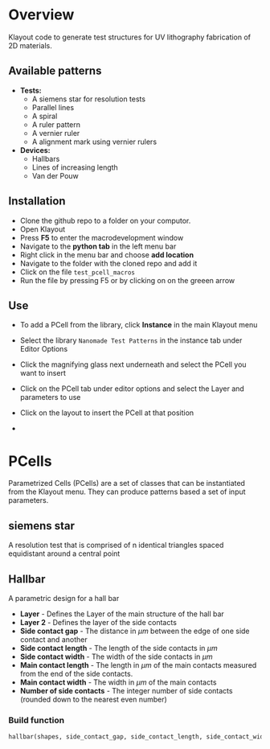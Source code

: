 # Overview
Klayout code to generate test structures for UV lithography fabrication of 2D materials. 

## Available patterns
- **Tests:**
  - A siemens star for resolution tests
  - Parallel lines
  - A spiral
  - A ruler pattern
  - A vernier ruler
  - A alignment mark using vernier rulers
- **Devices:**
  - Hallbars
  - Lines of increasing length
  - Van der Pouw
 
## Installation 
- Clone the github repo to a folder on your computor.
- Open Klayout
- Press **F5** to enter the macrodevelopment window
- Navigate to the **python tab** in the left menu bar
- Right click in the menu bar and choose **add location**
- Navigate to the folder with the cloned repo and add it
- Click on the file `test_pcell_macros`
- Run the file by pressing F5 or by clicking on on the greeen arrow

## Use 
- To add a PCell from the library, click **Instance** in the main Klayout menu
- Select the library `Nanomade Test Patterns` in the instance tab under Editor Options
- Click the magnifying glass next underneath and select the PCell you want to insert
- Click on the PCell tab under editor options and select the Layer and parameters to use
- Click on the layout to insert the PCell at that position

- 
# PCells
Parametrized Cells (PCells) are a set of classes that can be instantiated from the Klayout menu. They can produce patterns based a set of input parameters. 


## siemens star
A resolution test that is comprised of n identical triangles spaced equidistant around a central point



## Hallbar 
A parametric design for a hall bar 

- **Layer** - Defines the Layer of the main structure of the hall bar
- **Layer 2** - Defines the layer of the side contacts
- **Side contact gap** - The distance in $\mu m$ between the edge of one side contact and another
- **Side contact length** - The length of the side contacts in $\mu m$
- **Side contact width** - The width of the side contacts in $\mu m$ 
- **Main contact length** - The length in $\mu m$ of the main contacts measured from the end of the side contacts.
- **Main contact width** - The width in $\mu m$ of the main contacts
- **Number of side contacts** - The integer number of side contacts (rounded down to the nearest even number) 

### Build function 

```python
hallbar(shapes, side_contact_gap, side_contact_length, side_contact_width, main_contact_length, main_contact_width, transform=pya.DTrans(0, False, 0, 0), n_side_contacts=4)
```
